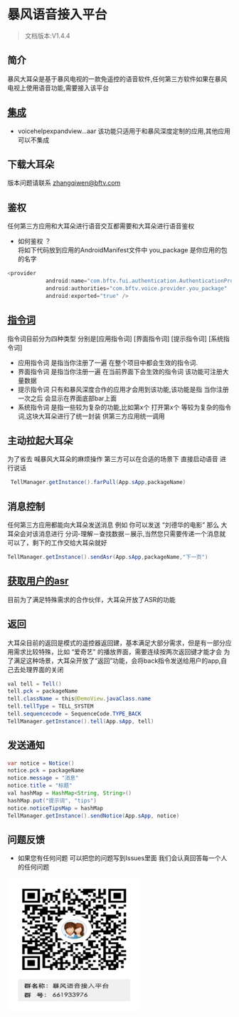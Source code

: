 # 暴风语音接入平台

> 文档版本:V1.4.4

## 简介
暴风大耳朵是基于暴风电视的一款免遥控的语音软件,任何第三方软件如果在暴风电视上使用语音功能,需要接入该平台<br>
## [集成](https://github.com/RiverrunNetwork/voicelink/tree/master/TellA/app/libs)<br>
- voicehelpexpandview...aar 该功能只适用于和暴风深度定制的应用,其他应用可以不集成<br>
## 下载大耳朵 <br>
版本问题请联系 zhangqiwen@bftv.com <br>
## 鉴权
任何第三方应用和大耳朵进行语音交互都需要和大耳朵进行语音鉴权<br>

- 如何鉴权 ？<br>
将如下代码放到应用的AndroidManifest文件中 you_package 是你应用的包的名字<br>

```java
<provider
            android:name="com.bftv.fui.authentication.AuthenticationProvider"
            android:authorities="com.bftv.voice.provider.you_package"
            android:exported="true" />
```
## [指令词](https://github.com/RiverrunNetwork/voicelink/blob/master/Order.md)
指令词目前分为四种类型 分别是[应用指令词] [界面指令词] [提示指令词] [系统指令词]<br>
- 应用指令词
是指当你注册了一遍 在整个项目中都会生效的指令词.
- 界面指令词
是指当你注册一遍 在当前界面下会生效的指令词 该功能可注册大量数据<br>
- 提示指令词
只有和暴风深度合作的应用才会用到该功能,该功能是指 当你注册一次之后 会显示在界面底部bar上面<br>
- 系统指令词
是指一些较为复杂的功能,比如第x个 打开第x个 等较为复杂的指令词,这块大耳朵进行了统一封装 供第三方应用统一调用<br>
## 主动拉起大耳朵
为了省去 喊暴风大耳朵的麻烦操作 第三方可以在合适的场景下 直接启动语音 进行说话<br>
```java
 TellManager.getInstance().farPull(App.sApp,packageName)
```
## 消息控制
任何第三方应用都能向大耳朵发送消息 例如 你可以发送 “刘德华的电影” 那么 大耳朵会对该消息进行 分词-理解－查找数据－展示,当然您只需要传递一个消息就可以了，剩下的工作交给大耳朵就好
```java
TellManager.getInstance().sendAsr(App.sApp,packageName,"下一页")
```
## [获取用户的asr](https://github.com/RiverrunNetwork/voicelink/blob/master/asr.md)
目前为了满足特殊需求的合作伙伴，大耳朵开放了ASR的功能
## 返回
大耳朵目前的返回是模式的遥控器返回建，基本满足大部分需求，但是有一部分应用需求比较特殊，比如 “爱奇艺” 的播放界面，需要连续按两次返回键才能才会
为了满足这种场景，大耳朵开放了“返回”功能，会将back指令发送给用户的app,自己去处理界面的关闭
```java
val tell = Tell()
tell.pck = packageName
tell.className = this@DemoView.javaClass.name
tell.tellType = TELL_SYSTEM
tell.sequencecode = SequenceCode.TYPE_BACK
TellManager.getInstance().tell(App.sApp, tell)
```
## 发送通知
```java
var notice = Notice()
notice.pck = packageName
notice.message = "消息"
notice.title = "标题"
val hashMap = HashMap<String, String>()
hashMap.put("提示词", "tips")
notice.noticeTipsMap = hashMap
TellManager.getInstance().sendNotice(App.sApp, notice)
```
## 问题反馈
- 如果您有任何问题 可以把您的问题写到Issues里面 我们会认真回答每一个人的任何问题<br>
<img src="https://github.com/RiverrunNetwork/voicelink/blob/master/TellA/img/%E6%9A%B4%E9%A3%8E%E8%AF%AD%E9%9F%B3%E6%8E%A5%E5%85%A5%E5%B9%B3%E5%8F%B0%E7%BE%A4%E4%BA%8C%E7%BB%B4%E7%A0%81.png" width="300" height="300" /> 





 
